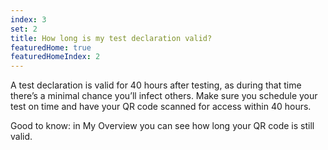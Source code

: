```yaml
---
index: 3
set: 2
title: How long is my test declaration valid?
featuredHome: true
featuredHomeIndex: 2
---
```

A test declaration is valid for 40 hours after testing, as during that time there’s a minimal chance you’ll infect others. Make sure you schedule your test on time and have your QR code scanned for access within 40 hours.
 
Good to know: in My Overview you can see how long your QR code is still valid. 
